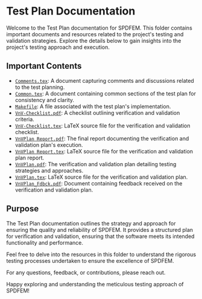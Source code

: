 # Test Plan Documentation

Welcome to the Test Plan documentation for SPDFEM. This folder contains important documents and resources related to the project's testing and validation strategies. Explore the details below to gain insights into the project's testing approach and execution.

## Important Contents

- [`Comments.tex`](./Comments.tex): A document capturing comments and discussions related to the test planning.
- [`Common.tex`](./Common.tex): A document containing common sections of the test plan for consistency and clarity.
- [`Makefile`](./Makefile): A file associated with the test plan's implementation.
- [`VnV-Checklist.pdf`](./VnV-Checklist.pdf): A checklist outlining verification and validation criteria.
- [`VnV-Checklist.tex`](./VnV-Checklist.tex): LaTeX source file for the verification and validation checklist.
- [`VnVPlan Report.pdf`](./VnVPlan%20Report.pdf): The final report documenting the verification and validation plan's execution.
- [`VnVPlan Report.tex`](./VnVPlan%20Report.tex): LaTeX source file for the verification and validation plan report.
- [`VnVPlan.pdf`](./VnVPlan.pdf): The verification and validation plan detailing testing strategies and approaches.
- [`VnVPlan.tex`](./VnVPlan.tex): LaTeX source file for the verification and validation plan.
- [`VnVPlan_Fdbck.pdf`](./VnVPlan_Fdbck.pdf): Document containing feedback received on the verification and validation plan.

## Purpose

The Test Plan documentation outlines the strategy and approach for ensuring the quality and reliability of SPDFEM. It provides a structured plan for verification and validation, ensuring that the software meets its intended functionality and performance.

Feel free to delve into the resources in this folder to understand the rigorous testing processes undertaken to ensure the excellence of SPDFEM.

For any questions, feedback, or contributions, please reach out.

Happy exploring and understanding the meticulous testing approach of SPDFEM!

